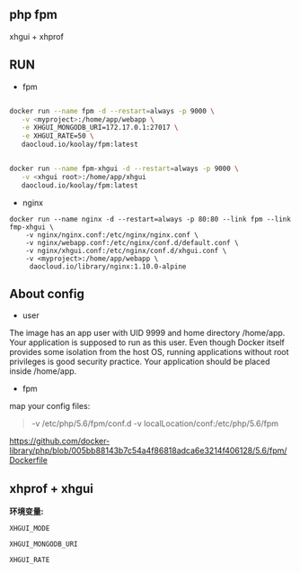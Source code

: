 php fpm
------

xhgui + xhprof

## RUN

- fpm

```bash

docker run --name fpm -d --restart=always -p 9000 \
   -v <myproject>:/home/app/webapp \
   -e XHGUI_MONGODB_URI=172.17.0.1:27017 \
   -e XHGUI_RATE=50 \
   daocloud.io/koolay/fpm:latest


docker run --name fpm-xhgui -d --restart=always -p 9000 \
   -v <xhgui root>:/home/app/xhgui
   daocloud.io/koolay/fpm:latest
```

- nginx

```
docker run --name nginx -d --restart=always -p 80:80 --link fpm --link fmp-xhgui \
    -v nginx/nginx.conf:/etc/nginx/nginx.conf \
    -v nginx/webapp.conf:/etc/nginx/conf.d/default.conf \
    -v nginx/xhgui.conf:/etc/nginx/conf.d/xhgui.conf \
    -v <myproject>:/home/app/webapp \
     daocloud.io/library/nginx:1.10.0-alpine

```

## About config

- user

The image has an app user with UID 9999 and home directory /home/app. Your application is supposed to run as this user. Even though Docker itself provides some isolation from the host OS, running applications without root privileges is good security practice.
Your application should be placed inside /home/app.

- fpm

map your config files:  

> -v /etc/php/5.6/fpm/conf.d
> -v localLocation/conf:/etc/php/5.6/fpm

https://github.com/docker-library/php/blob/005bb88143b7c54a4f86818adca6e3214f406128/5.6/fpm/Dockerfile


## xhprof + xhgui

**环境变量:** 

`XHGUI_MODE`

`XHGUI_MONGODB_URI`

`XHGUI_RATE`
